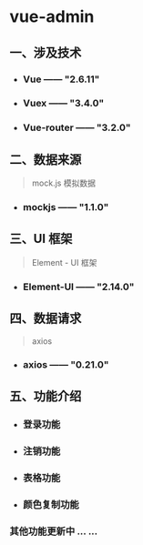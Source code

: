 # vue-admin

## 一、涉及技术

- ### Vue —— "2.6.11"

- ### Vuex —— "3.4.0"

- ### Vue-router —— "3.2.0"

## 二、数据来源

> mock.js 模拟数据

- ### mockjs —— "1.1.0"

## 三、UI 框架

> Element - UI 框架

- ### Element-UI —— "2.14.0"

## 四、数据请求

> axios 

- ### axios —— "0.21.0"

## 五、功能介绍

- ### 登录功能


- ### 注销功能

- ### 表格功能

- ### 颜色复制功能



### 其他功能更新中 ... ...